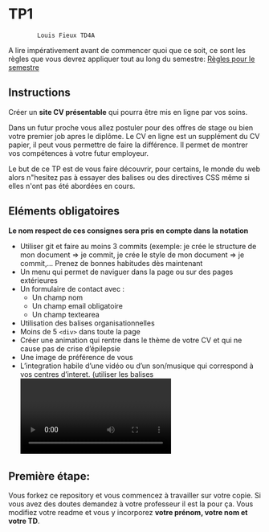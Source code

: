 # TP1   




			Louis Fieux TD4A




A lire impérativement avant de commencer quoi que ce soit, ce sont les règles que vous devrez appliquer tout au long du semestre:
[Règles pour le semestre](https://gitlab.com/Yrandill/instructions_web_ocres_ing4/-/blob/master/README.md)

## Instructions
Créer un **site CV présentable** qui pourra être mis en ligne par vos soins.

Dans un futur proche vous allez postuler pour des offres de stage ou bien votre premier job apres le diplôme. Le CV en ligne est un supplément du CV papier, il peut vous permettre de faire la différence. Il permet de montrer vos compétences à votre futur employeur.

Le but de ce TP est de vous faire découvrir, pour certains, le monde du web alors n"hesitez pas à essayer des balises ou des directives CSS même si elles n'ont pas été abordées en cours.

## Eléments obligatoires
**Le nom respect de ces consignes sera pris en compte dans la notation**

- Utiliser git et faire au moins 3 commits (exemple: je crée le structure de mon document => je commit, je crée le style de mon document => je commit,... Prenez de bonnes habitudes dès maintenant
- Un menu qui permet de naviguer dans la page ou sur des pages extérieures
- Un formulaire de contact avec :
    - Un champ nom
    - Un champ email obligatoire
    - Un champ textearea
- Utilisation des balises organisationnelles
- Moins de 5 `<div>` dans toute la page
- Créer une animation qui rentre dans le thème de votre CV et qui ne cause pas de crise d’épilepsie
- Une image de préférence de vous
- L’integration habile d’une vidéo ou d’un son/musique qui correspond à vos centres d’interet. (utiliser les balises <video> ou <audio> pas d’iframe youtube ou d'autres plateformes média)


## Première étape:
Vous forkez ce repository et vous commencez à travailler sur votre copie. Si vous avez des doutes demandez à votre professeur il est la pour ça. 
Vous modifiez votre readme et vous y incorporez **votre prénom, votre nom et votre TD**.
